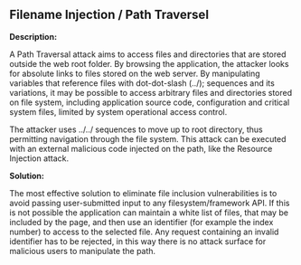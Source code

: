 
Filename Injection / Path Traversel 
-------


**Description:**

A Path Traversal attack aims to access files and directories that are stored outside the web root folder. 
By browsing the application, the attacker looks for absolute links to files stored on the web server. 
By manipulating variables that reference files with dot-dot-slash (../); sequences and its variations, 
it may be possible to access arbitrary files and directories stored on file system, including application source code, 
configuration and critical system files, limited by system operational access control. 

The attacker uses ../../
sequences to move up to root directory, thus permitting navigation through the file system.
This attack can be executed with an external malicious code injected on the path, like the Resource Injection attack. 

**Solution:**

The most effective solution to eliminate file inclusion vulnerabilities is to avoid passing user-submitted input to any
filesystem/framework API. If this is not possible the application can maintain a white list of files, 
that may be included by the page, and then use an identifier (for example the index number) to access to the selected file. 
Any request containing an invalid identifier has to be rejected, in this way there is
no attack surface for malicious users to manipulate the path. 

	